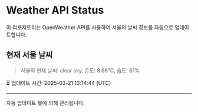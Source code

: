 
# Weather API Status

이 리포지토리는 OpenWeather API를 사용하여 서울의 날씨 정보를 자동으로 업데이트합니다.

## 현재 서울 날씨
> 서울의 현재 날씨: clear sky, 온도: 8.68°C, 습도: 61%

⏳ 업데이트 시간: 2025-03-21 13:14:44 (UTC)

---
자동 업데이트 봇에 의해 관리됩니다.

